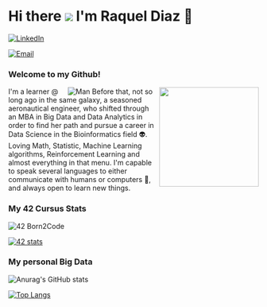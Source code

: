 # Hi there <img src="https://img.icons8.com/color/48/000000/github-2.png"/> I'm Raquel Diaz 👋

[![LinkedIn](https://img.shields.io/badge/LinkedIn-Me-informational?style=social&logo=linkedin&logoColor=blue)](https://www.linkedin.com/in/lraqueldiaz/)&nbsp;


[![Email](https://img.shields.io/badge/Email-Me_again-informational?style=social&logo=gmail&logoColor=red)](mailto:lrdiazmar@gmail.com?subject=[GitHub])&nbsp;



### Welcome to my Github! &nbsp;
<img src="https://media2.giphy.com/media/BVlWY2vMZgLG8/giphy.gif" align="right" height="200" />



I'm a learner @&nbsp;&nbsp;&nbsp;&nbsp;
![Man](https://img.shields.io/badge/‎-Madrid_Fundación_Telefónica-informational?style=plastic&logo=42&logoColor=whit) 
Before that, not so long ago in the same galaxy, a seasoned aeronautical engineer, who shifted through an MBA in Big Data and Data Analytics in order to find her path and pursue a career in Data Science in the Bioinformatics field 👽. Loving Math, Statistic, Machine Learning algorithms, Reinforcement Learning and almost everything in that menu. I'm capable to speak several languages to either communicate with humans or computers 🤖, and always open to learn new things.


### My 42 Cursus Stats
![42 Born2Code](https://badgen.net/badge/Born2Code/rdiaz/purple?cache=86400&icon=https://meta.intra.42.fr/images/42_logo.svg)

[![42 stats](https://badge42.herokuapp.com/api/stats/rdiaz)](https://github.com/JaeSeoKim/badge42)


### My personal Big Data 

![Anurag's GitHub stats](https://github-readme-stats.vercel.app/api?username=RaquelDiazMar&show_icons=true&theme=radical)


[![Top Langs](https://github-readme-stats.vercel.app/api/top-langs/?username=RaquelDiazMar&layout=compact&theme=blueberry&langs_count=10)](https://github.com/anuraghazra/github-readme-stats)

<!--
**RaquelDiazMar/RaquelDiazMar** is a ✨ _special_ ✨ repository because its `README.md` (this file) appears on your GitHub profile.

Here are some ideas to get you started:

- 🔭 I’m currently working on ...
- 🌱 I’m currently learning ...
- 👯 I’m looking to collaborate on ...
- 🤔 I’m looking for help with ...
- 💬 Ask me about ...
- 📫 How to reach me: ...
- 😄 Pronouns: ...
- ⚡ Fun fact: ...
-->
